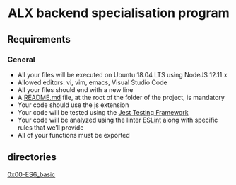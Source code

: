 # <center>ALX backend specialisation program</center>


## Requirements
### General

* All your files will be executed on Ubuntu 18.04 LTS using NodeJS 12.11.x
* Allowed editors: vi, vim, emacs, Visual Studio Code
* All your files should end with a new line
* A [README.md]( alx-backend-javascript/README.md ) file, at the root of the folder of the project, is mandatory
* Your code should use the js extension
* Your code will be tested using the [Jest Testing Framework](https://jestjs.io/)
* Your code will be analyzed using the linter [ESLint](https://eslint.org/) along with specific rules that we’ll provide
* All of your functions must be exported

## directories
[0x00-ES6_basic](alx-backend-javascript/0x00-ES6_basic/)
